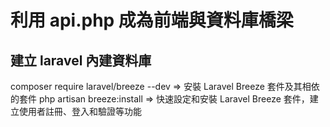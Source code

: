 # 利用 api.php 成為前端與資料庫橋梁

## 建立 laravel 內建資料庫

composer require laravel/breeze --dev
=> 安裝 Laravel Breeze 套件及其相依的套件
php artisan breeze:install
=> 快速設定和安裝 Laravel Breeze 套件，建立使用者註冊、登入和驗證等功能
